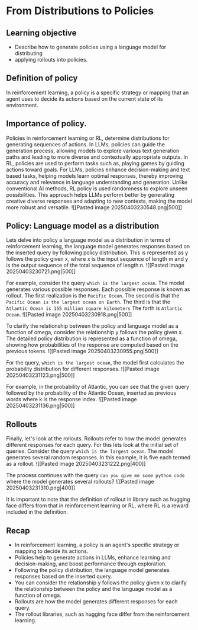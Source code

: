 # From Distributions to Policies
## Learning objective
- Describe how to generate policies using a language model for distributing
- applying rollouts into policies.

## Definition of policy
In reinforcement learning, a policy is a specific strategy or mapping that an agent uses to decide its actions based on the current state of its environment.

## Importance of policy.
Policies in reinforcement learning or RL, determine distributions for generating sequences of actions.
In LLMs, policies can guide the generation process, allowing models to explore various text generation paths and leading to more diverse and contextually appropriate outputs.
In RL, policies are used to perform tasks such as, playing games by guiding actions toward goals.
For LLMs, policies enhance decision-making and text based tasks, helping models learn optimal responses, thereby improving accuracy and relevance in language understanding and generation.
Unlike conventional AI methods, RL policy is used randomness to explore unseen possibilities.
This approach helps LLMs perform better by generating creative diverse responses and adapting to new contexts, making the model more robust and versatile.
![[Pasted image 20250403230548.png|500]]

## Policy: Language model as a distribution
Lets delve into policy a language model as a distribution in terms of reinforcement learning, the language model generates responses based on the inserted query by following policy distribution.
This is represented as y follows the policy given x, where x is the input sequence of length m and y is the output sequence of the total sequence of length n.
![[Pasted image 20250403230721.png|500]]

For example, consider the query `which is the largest ocean`.
The model generates various possible responses.
Each possible response is known as rollout.
The first realization is the `Pacific Ocean`.
The second is that the `Pacific Ocean is the largest ocean on Earth`.
The third is that the `Atlantic Ocean is 155 million square kilometers`
The forth is `Atlantic Ocean`.
![[Pasted image 20250403230918.png|500]]

To clarify the relationship between the policy and language model as a function of omega, consider the relationship y follows the policy given x.
The detailed policy distribution is represented as a function of omega, showing how probabilities of the response are computed based on the previous tokens.
![[Pasted image 20250403230955.png|500]]

For the query, `which is the largest ocean`, the model first calculates the probability distribution for different responses.
![[Pasted image 20250403231123.png|500]]

For example, in the probability of Atlantic, you can see that the given query followed by the probability of the Atlantic Ocean, inserted as previous words where k is the response index.
![[Pasted image 20250403231136.png|500]]

## Rollouts
Finally, let's look at the rollouts.
Rollouts refer to how the model generates different responses for each query.
For this lets look at the initial set of queries.
Consider the query `which is the largest ocean`.
The model generates several random responses.
In this example, it is five each termed as a rollout.
![[Pasted image 20250403231222.png|400]]

The process continues with the query `can you give me some python code` where the model generates several rollouts? 
![[Pasted image 20250403231310.png|400]]

It is important to note that the definition of rollout in library such as hugging face differs from that in reinforcement learning or RL, where RL is a reward included in the definition.

## Recap
- In reinforcement learning, a policy is an agent's specific strategy or mapping to decide its actions.
- Policies help to generate actions in LLMs, enhance learning and decision-making, and boost performance through exploration.
- Following the policy distribution, the language model generates responses based on the inserted query.
- You can consider the relationship y follows the policy given x to clarify the relationship between the policy and the language model as a function of omega.
- Rollouts are how the model generates different responses for each query.
- The rollout libraries, such as hugging face differ from the reinforcement learning.
